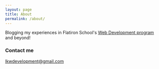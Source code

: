 ```yaml
---
layout: page
title: About
permalink: /about/
---
```


Blogging my experiences in Flatiron School's [Web Development program](https://flatironschool.com/programs/online-web-developer-career-course/) and beyond!







### Contact me

[lkwdevelopment@gmail.com](mailto:lkwdevelopment@gmail.com)
